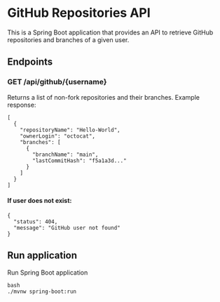 # GitHub Repositories API

This is a Spring Boot application that provides an API to retrieve GitHub repositories and branches of a given user.  

## Endpoints

### GET /api/github/{username}
Returns a list of non-fork repositories and their branches.
Example response:
```
[
  {
    "repositoryName": "Hello-World",
    "ownerLogin": "octocat",
    "branches": [
      {
        "branchName": "main",
        "lastCommitHash": "f5a1a3d..."
      }
    ]
  }
]
```
#### If user does not exist:
```
{
  "status": 404,
  "message": "GitHub user not found"
}
```

## Run application
Run Spring Boot application
```
bash
./mvnw spring-boot:run
```
